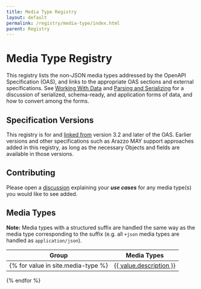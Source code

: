 ```yaml
---
title: Media Type Registry
layout: default
permalink: /registry/media-type/index.html
parent: Registry
---
```


# Media Type Registry

This registry lists the non-JSON media types addressed by the OpenAPI Specification (OAS), and links to the appropriate OAS sections and external specifications.
See [Working With Data](https://spec.openapis.org/oas/latest.html#working-with-data) and [Parsing and Serializing](https://spec.openapis.org/oas/latest.html#parsing-and-serializing) for a discussion of serialized, schema-ready, and application forms of data, and how to convert among the forms.

## Specification Versions

This registry is for and [linked from](https://spec.openapis.org/oas/latest.html#media-types)  version 3.2 and later of the OAS.  Earlier versions and other specifications such as Arazzo MAY support approaches added in this registry, as long as the necessary Objects and fields are available in those versions.

## Contributing

Please open a [discussion](https://github.com/OAI/OpenAPI-Specification/discussions) explaining your _**use cases**_ for any media type(s) you would like to see added.

## Media Types

**Note:** Media types with a structured suffix are handled the same way as the media type corresponding to the suffix (e.g. all `+json` media types are handled as `application/json`).

|Group|Media Types|
|---|---|
{% for value in site.media-type %}| <a href="{{ value.slug }}">{{ value.description }}</a> | {% for mt in value.media_types %}<tt>{{ mt.name }}</tt>{% unless forloop.last %}<br />{% endunless%}{% endfor %}{% if value.default_for %}<br />any unknown {{ value.default_for }} media type{% endif %}|
{% endfor %}

